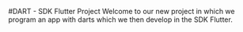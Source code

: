 #DART - SDK Flutter Project
Welcome to our new project in which we program an app with darts which we then develop in the SDK Flutter.
